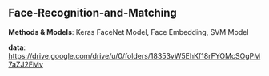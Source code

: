 ## Face-Recognition-and-Matching

**Methods & Models**: Keras FaceNet Model, Face Embedding, SVM Model

**data**: https://drive.google.com/drive/u/0/folders/18353vW5EhKf18rFYOMcSOgPM7aZJ2FMv
